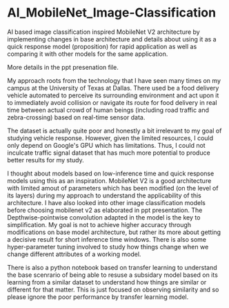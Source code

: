 # AI_MobileNet_Image-Classification
AI based image classification inspired MobileNet V2 architecture by implementing changes in base architecture and details about using it as a quick response model (proposition) for rapid application as well as comparing it with other models for the same application.

More details in the ppt presenation file.

My approach roots from the technology that I have seen many times on my campus at the University of Texas at Dallas. There used be a food delivery vehicle automated to perceive its surrounding environment and act upon it to immediately avoid collision or navigate its route for food delivery in real time between actual crowd of human beings (including road traffic and zebra-crossing) based on real-time sensor data.

The dataset is actually quite poor and honestly a bit irrelevant to my goal of studying vehicle response. However, given the limited resources, I could only depend on Google's GPU which has limitations. Thus, I could not inculcate traffic signal dataset that has much more potential to produce better results for my study.

I thought about models based on low-inference time and quick response models using this as an inspiration. MobileNet V2 is a good architecture with limited amout of parameters which has been modified (on the level of its layers) during my approach to understand the applicability of this architecture. I have also looked into other image classification models before choosing mobilenet v2 as elaborated in ppt presentation. The Depthwise-pointwise convolution adapted in the model is the key to simplification. My goal is not to achieve higher accuracy through modifications on base model architecture, but rather its more about getting a decisive result for short inference time windows. There is also some hyper-parameter tuning involved to study how things change when we change different attributes of a working model.

There is also a python notebook based on transfer learning to understand the base scenrario of being able to resuse a subsidary model based on its learning from a similar dataset to understand how things are similar or different for that matter. This is just focused on observing similarity and so please ignore the poor performance by transfer learning model. 
